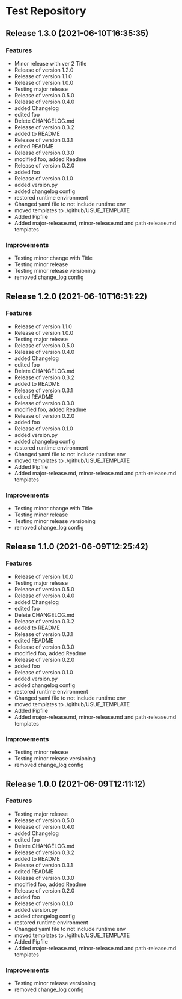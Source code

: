 # Test Repository

## Release 1.3.0 (2021-06-10T16:35:35)
### Features
* Minor release with ver 2 Title
* Release of version 1.2.0
* Release of version 1.1.0
* Release of version 1.0.0
* Testing major release
* Release of version 0.5.0
* Release of version 0.4.0
* added Changelog
* edited foo
* Delete CHANGELOG.md
* Release of version 0.3.2
* added to README
* Release of version 0.3.1
* edited README
* Release of version 0.3.0
* modified foo, added Readme
* Release of version 0.2.0
* added foo
* Release of version 0.1.0
* added version.py
* added changelog config
* restored runtime environment
* Changed yaml file to not include runtime env
* moved templates to ./github/USUE_TEMPLATE
* Added Pipfile
* Added major-release.md, minor-release.md and path-release.md templates
### Improvements
* Testing minor change with Title
* Testing minor release
* Testing minor release versioning
* removed change_log config

## Release 1.2.0 (2021-06-10T16:31:22)
### Features
* Release of version 1.1.0
* Release of version 1.0.0
* Testing major release
* Release of version 0.5.0
* Release of version 0.4.0
* added Changelog
* edited foo
* Delete CHANGELOG.md
* Release of version 0.3.2
* added to README
* Release of version 0.3.1
* edited README
* Release of version 0.3.0
* modified foo, added Readme
* Release of version 0.2.0
* added foo
* Release of version 0.1.0
* added version.py
* added changelog config
* restored runtime environment
* Changed yaml file to not include runtime env
* moved templates to ./github/USUE_TEMPLATE
* Added Pipfile
* Added major-release.md, minor-release.md and path-release.md templates
### Improvements
* Testing minor change with Title
* Testing minor release
* Testing minor release versioning
* removed change_log config
## Release 1.1.0 (2021-06-09T12:25:42)
### Features
* Release of version 1.0.0
* Testing major release
* Release of version 0.5.0
* Release of version 0.4.0
* added Changelog
* edited foo
* Delete CHANGELOG.md
* Release of version 0.3.2
* added to README
* Release of version 0.3.1
* edited README
* Release of version 0.3.0
* modified foo, added Readme
* Release of version 0.2.0
* added foo
* Release of version 0.1.0
* added version.py
* added changelog config
* restored runtime environment
* Changed yaml file to not include runtime env
* moved templates to ./github/USUE_TEMPLATE
* Added Pipfile
* Added major-release.md, minor-release.md and path-release.md templates
### Improvements
* Testing minor release
* Testing minor release versioning
* removed change_log config

## Release 1.0.0 (2021-06-09T12:11:12)
### Features
* Testing major release
* Release of version 0.5.0
* Release of version 0.4.0
* added Changelog
* edited foo
* Delete CHANGELOG.md
* Release of version 0.3.2
* added to README
* Release of version 0.3.1
* edited README
* Release of version 0.3.0
* modified foo, added Readme
* Release of version 0.2.0
* added foo
* Release of version 0.1.0
* added version.py
* added changelog config
* restored runtime environment
* Changed yaml file to not include runtime env
* moved templates to ./github/USUE_TEMPLATE
* Added Pipfile
* Added major-release.md, minor-release.md and path-release.md templates
### Improvements
* Testing minor release versioning
* removed change_log config
